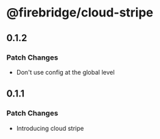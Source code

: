 # @firebridge/cloud-stripe

## 0.1.2

### Patch Changes

- Don't use config at the global level

## 0.1.1

### Patch Changes

- Introducing cloud stripe
